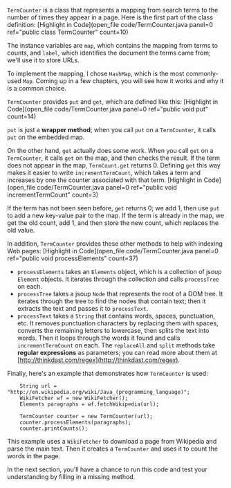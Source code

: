 `TermCounter` is a class that represents a mapping from search terms to the number of times they appear in a page. Here is the first part of the class definition: [Highlight in Code](open_file code/TermCounter.java panel=0 ref="public class TermCounter" count=10)



The instance variables are `map`, which contains the mapping from terms to counts, and `label`, which identifies the document the terms came from; we'll use it to store URLs.


To implement the mapping, I chose `HashMap`, which is the most commonly-used `Map`. Coming up in a few chapters, you will see how it works and why it is a common choice.

`TermCounter` provides `put` and `get`, which are defined like this: [Highlight in Code](open_file code/TermCounter.java panel=0 ref="public void put" count=14)



`put` is just a **wrapper method**; when you call `put` on a `TermCounter`, it calls `put` on the embedded map.


On the other hand, `get` actually does some work. When you call `get` on a `TermCounter`, it calls `get` on the map, and then checks the result. If the term does not appear in the map, `TermCount.get` returns 0. Defining `get` this way makes it easier to write `incrementTermCount`, which takes a term and increases by one the counter associated with that term. [Highlight in Code](open_file code/TermCounter.java panel=0 ref="public void incrementTermCount" count=3)



If the term has not been seen before, `get` returns 0; we add 1, then use `put` to add a new key-value pair to the map. If the term is already in the map, we get the old count, add 1, and then store the new count, which replaces the old value.

In addition, `TermCounter` provides these other methods to help with indexing Web pages: [Highlight in Code](open_file code/TermCounter.java panel=0 ref="public void processElements" count=37)





*  `processElements` takes an `Elements` object, which is a collection of jsoup `Element` objects. It iterates through the collection and calls `processTree` on each.
*  `processTree` takes a jsoup `Node` that represents the root of a DOM tree. It iterates through the tree to find the nodes that contain text; then it extracts the text and passes it to `processText`.
*  `processText` takes a `String` that contains words, spaces, punctuation, etc. It removes punctuation characters by replacing them with spaces, converts the remaining letters to lowercase, then splits the text into words. Then it loops through the words it found and calls `incrementTermCount` on each.  The `replaceAll` and `split` methods take **regular expressions** as parameters; you can read more about them at [http://thinkdast.com/regex](http://thinkdast.com/regex). 


Finally, here's an example that demonstrates how `TermCounter` is used:

```code
    String url = "http://en.wikipedia.org/wiki/Java_(programming_language)";
    WikiFetcher wf = new WikiFetcher();
    Elements paragraphs = wf.fetchWikipedia(url);

    TermCounter counter = new TermCounter(url);
    counter.processElements(paragraphs);
    counter.printCounts();
```

This example uses a `WikiFetcher` to download a page from Wikipedia and parse the main text. Then it creates a `TermCounter` and uses it to count the words in the page.


In the next section, you'll have a chance to run this code and test your understanding by filling in a missing method.